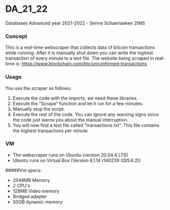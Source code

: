 # DA_21_22
Databases Advanced year 2021-2022 - Senne Schaerlaeken 2IMS

### Concept
This is a real-time webscraper that collects data of bitcoin transactions while running. After it is manually shut down you can write the highest transaction of every minute to a text file.
The website being scraped in real-time is: https://www.blockchain.com/btc/unconfirmed-transactions

### Usage
You use the scraper as follows:
1) Execute the code with the imports, we need these libraries.
2) Execute the "Scrape" function and let it run for a few minutes.
3) Manually stop the script.
4) Execute the rest of the code. You can ignore any warning signs since the code just warns you about the manual interruption.
5) You will now find a text file called "transactions.txt". This file contains the highest transactions per minute.

### VM
- The webscraper runs on Ubuntu (version 20.04.4 LTS)
- Ubuntu runs on Virtual Box (Version 6.1.14 r140239 (Qt5.6.2))

#####Vm specs:
- 2048MB Memory
- 2 CPU's
- 128MB Video memory
- Bridged adapter
- 50GB dynamic memory
